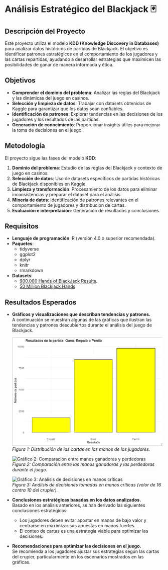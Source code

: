 # Análisis Estratégico del Blackjack 🃏

## Descripción del Proyecto  

Este proyecto utiliza el modelo **KDD (Knowledge Discovery in Databases)** para analizar datos históricos de partidas de Blackjack. El objetivo es identificar patrones estratégicos en el comportamiento de los jugadores y las cartas repartidas, ayudando a desarrollar estrategias que maximicen las posibilidades de ganar de manera informada y ética.

## Objetivos  
- **Comprender el dominio del problema**: Analizar las reglas del Blackjack y las dinámicas del juego en casinos.  
- **Selección y limpieza de datos**: Trabajar con datasets obtenidos de Kaggle para garantizar que los datos sean confiables.  
- **Identificación de patrones**: Explorar tendencias en las decisiones de los jugadores y los resultados de las partidas.  
- **Generación de conocimiento**: Proporcionar insights útiles para mejorar la toma de decisiones en el juego.  

## Metodología  
El proyecto sigue las fases del modelo **KDD**:  
1. **Dominio del problema**: Estudio de las reglas del Blackjack y contexto de juego en casinos.  
2. **Selección de datos**: Uso de datasets específicos de partidas históricas de Blackjack disponibles en Kaggle.  
3. **Limpieza y transformación**: Procesamiento de los datos para eliminar inconsistencias y preparar el dataset para el análisis.  
4. **Minería de datos**: Identificación de patrones relevantes en el comportamiento de jugadores y distribución de cartas.  
5. **Evaluación e interpretación**: Generación de resultados y conclusiones.

## Requisitos  
- **Lenguaje de programación**: R (versión 4.0 o superior recomendada).  
- **Paquetes**:  
  - tidyverse  
  - ggplot2  
  - dplyr  
  - knitr  
  - rmarkdown  
- **Datasets**:  
  - [900.000 Hands of BlackJack Results](https://www.kaggle.com/datasets/mojocolors/900000-hands-of-blackjack-results).
  - [50 Million Blackjack Hands](https://www.kaggle.com/datasets/dennisho/blackjack-hands).

## Resultados Esperados  

- **Gráficos y visualizaciones que describan tendencias y patrones.**  
  A continuación se muestran algunas de las gráficas que ilustran las tendencias y patrones descubiertos durante el análisis del juego de Blackjack.

  ![Gráfico 1: Distribución de cartas en las manos de los jugadores](Capturas/Grafica1.jpg)  
  *Figura 1: Distribución de las cartas en las manos de los jugadores.*

  ![Gráfico 2: Comparación entre manos ganadoras y perdedoras](ruta/a/tu/imagen2.png)  
  *Figura 2: Comparación entre las manos ganadoras y las perdedoras durante el juego.*

  ![Gráfico 3: Análisis de decisiones en manos críticas](ruta/a/tu/imagen3.png)  
  *Figura 3: Análisis de decisiones tomadas en manos críticas (valor de 16 contra 10 del crupier).*

- **Conclusiones estratégicas basadas en los datos analizados.**  
  Basado en los análisis anteriores, se han derivado las siguientes conclusiones estratégicas:  
  - Los jugadores deben evitar apostar en manos de bajo valor y centrarse en maximizar sus apuestas en manos fuertes.  
  - El conteo de cartas es una estrategia viable para optimizar las decisiones.

- **Recomendaciones para optimizar las decisiones en el juego.**  
  Se recomienda a los jugadores ajustar sus estrategias según las cartas del crupier, particularmente en los escenarios mostrados en las gráficas.
